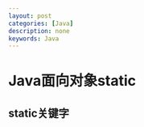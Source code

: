 ```yaml
---
layout: post
categories: [Java]
description: none
keywords: Java
---
```

# Java面向对象static

## static关键字
























